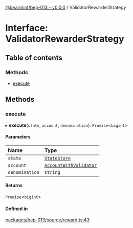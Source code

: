 [@bearmint/bep-013 - v0.0.0](../README.md) / ValidatorRewarderStrategy

# Interface: ValidatorRewarderStrategy

## Table of contents

### Methods

- [execute](ValidatorRewarderStrategy.md#execute)

## Methods

### execute

▸ **execute**(`state`, `account`, `denomination`): `Promise`<`bigint`\>

#### Parameters

| Name | Type |
| :------ | :------ |
| `state` | [`StateStore`](StateStore.md) |
| `account` | [`AccountWithValidator`](AccountWithValidator.md) |
| `denomination` | `string` |

#### Returns

`Promise`<`bigint`\>

#### Defined in

[packages/bep-013/source/reward.ts:43](https://github.com/bearmint/bearmint/blob/main/packages/bep-013/source/reward.ts#L43)
